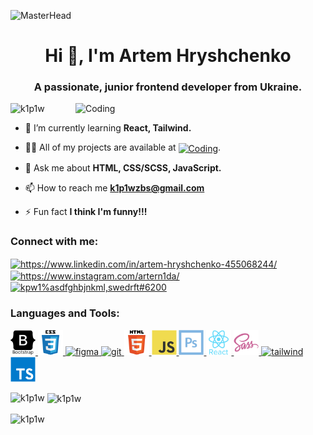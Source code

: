 ![MasterHead](https://mir-s3-cdn-cf.behance.net/project_modules/fs/81bb4b165684019.640b6038d133e.gif)

<h1 align="center">Hi 👋, I'm Artem Hryshchenko</h1>
<h3 align="center">A passionate, junior frontend developer from Ukraine.</h3>
<img align="right" alt="Coding" width="400" src="https://cdnb.artstation.com/p/assets/images/images/036/437/829/original/raw-n-plow-doesntmatter.gif?1617692044">

<p align="left"> <img src="https://komarev.com/ghpvc/?username=k1p1w&label=Profile%20views&color=0e75b6&style=flat" alt="k1p1w" /> </p>

- 🌱 I’m currently learning **React, Tailwind.**

- 👨‍💻 All of my projects are available at [<img align="center" alt="Coding" title="My portfolio website." width="25" height="25" target="_blank" src="https://user-images.githubusercontent.com/90558407/233555570-c1a7cbbb-ebc6-4a47-a3c7-fc01f68c8d9a.png">](https://k1p1w.github.io/react-portfolio-three-js/).

- 💬 Ask me about **HTML, CSS/SCSS, JavaScript.**

- 📫 How to reach me **k1p1wzbs@gmail.com**

- ⚡ Fun fact **I think I'm funny!!!**

<h3 align="left">Connect with me:</h3>
<p align="left">
<a href="https://www.linkedin.com/in/artem-hryshchenko-455068244/" target="blank"><img align="center" src="https://raw.githubusercontent.com/rahuldkjain/github-profile-readme-generator/master/src/images/icons/Social/linked-in-alt.svg" alt="https://www.linkedin.com/in/artem-hryshchenko-455068244/" height="30" width="40" /></a>
<a href="https://instagram.com/artern1da?igshid=YmMyMTA2M2Y=" target="blank"><img align="center" src="https://raw.githubusercontent.com/rahuldkjain/github-profile-readme-generator/master/src/images/icons/Social/instagram.svg" alt="https://www.instagram.com/artern1da/" height="30" width="40" /></a>
<a href="https://discordapp.com/users/323523292831023104/" target="blank"><img align="center" src="https://raw.githubusercontent.com/rahuldkjain/github-profile-readme-generator/master/src/images/icons/Social/discord.svg" alt="kpw1%asdfghbjnkml,swedrft#6200" height="30" width="40" /></a>
</p>

<h3 align="left">Languages and Tools:</h3>
<p align="left"> <a href="https://getbootstrap.com" target="_blank" rel="noreferrer"> <img src="https://raw.githubusercontent.com/devicons/devicon/master/icons/bootstrap/bootstrap-plain-wordmark.svg" alt="bootstrap" width="40" height="40"/> </a> <a href="https://www.w3schools.com/css/" target="_blank" rel="noreferrer"> <img src="https://raw.githubusercontent.com/devicons/devicon/master/icons/css3/css3-original-wordmark.svg" alt="css3" width="40" height="40"/> </a> <a href="https://www.figma.com/" target="_blank" rel="noreferrer"> <img src="https://www.vectorlogo.zone/logos/figma/figma-icon.svg" alt="figma" width="40" height="40"/> </a> <a href="https://git-scm.com/" target="_blank" rel="noreferrer"> <img src="https://www.vectorlogo.zone/logos/git-scm/git-scm-icon.svg" alt="git" width="40" height="40"/> </a> <a href="https://www.w3.org/html/" target="_blank" rel="noreferrer"> <img src="https://raw.githubusercontent.com/devicons/devicon/master/icons/html5/html5-original-wordmark.svg" alt="html5" width="40" height="40"/> </a> <a href="https://developer.mozilla.org/en-US/docs/Web/JavaScript" target="_blank" rel="noreferrer"> <img src="https://raw.githubusercontent.com/devicons/devicon/master/icons/javascript/javascript-original.svg" alt="javascript" width="40" height="40"/> </a> <a href="https://www.photoshop.com/en" target="_blank" rel="noreferrer"> <img src="https://raw.githubusercontent.com/devicons/devicon/master/icons/photoshop/photoshop-line.svg" alt="photoshop" width="40" height="40"/> </a> <a href="https://reactjs.org/" target="_blank" rel="noreferrer"> <img src="https://raw.githubusercontent.com/devicons/devicon/master/icons/react/react-original-wordmark.svg" alt="react" width="40" height="40"/> </a> <a href="https://sass-lang.com" target="_blank" rel="noreferrer"> <img src="https://raw.githubusercontent.com/devicons/devicon/master/icons/sass/sass-original.svg" alt="sass" width="40" height="40"/> </a> <a href="https://tailwindcss.com/" target="_blank" rel="noreferrer"> <img src="https://www.vectorlogo.zone/logos/tailwindcss/tailwindcss-icon.svg" alt="tailwind" width="40" height="40"/> </a> <a href="https://www.typescriptlang.org/" target="_blank" rel="noreferrer"> <img src="https://raw.githubusercontent.com/devicons/devicon/master/icons/typescript/typescript-original.svg" alt="typescript" width="40" height="40"/> </a> </p>

<p><img align="left" src="https://github-readme-stats.vercel.app/api/top-langs?username=k1p1w&show_icons=true&locale=en&layout=compact" alt="k1p1w" /></p>

<p>&nbsp;<img align="center" src="https://github-readme-stats.vercel.app/api?username=k1p1w&show_icons=true&locale=en" alt="k1p1w" /></p>

<p><img align="center" src="https://github-readme-streak-stats.herokuapp.com/?user=k1p1w&" alt="k1p1w" /></p>
